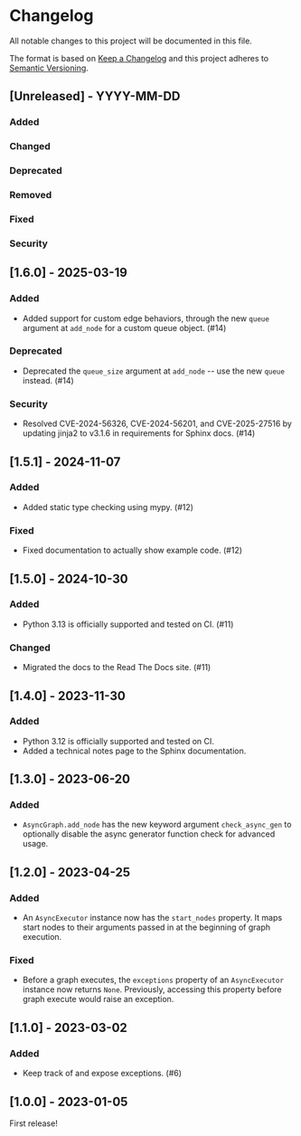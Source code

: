 # Changelog

All notable changes to this project will be documented in this file.

The format is based on [Keep a Changelog](http://keepachangelog.com/en/1.0.0/)
and this project adheres to [Semantic Versioning](http://semver.org/spec/v2.0.0.html).

## [Unreleased] - YYYY-MM-DD

### Added

### Changed

### Deprecated

### Removed

### Fixed

### Security

## [1.6.0] - 2025-03-19

### Added
- Added support for custom edge behaviors, through the new `queue` argument at `add_node`
  for a custom queue object. (#14)

### Deprecated
- Deprecated the `queue_size` argument at `add_node` -- use the new `queue` instead. (#14)

### Security
- Resolved CVE-2024-56326, CVE-2024-56201, and CVE-2025-27516
  by updating jinja2 to v3.1.6 in requirements for Sphinx docs. (#14)

## [1.5.1] - 2024-11-07

### Added
- Added static type checking using mypy. (#12)

### Fixed
- Fixed documentation to actually show example code. (#12)

## [1.5.0] - 2024-10-30

### Added
- Python 3.13 is officially supported and tested on CI. (#11)

### Changed
- Migrated the docs to the Read The Docs site. (#11)

## [1.4.0] - 2023-11-30

### Added
- Python 3.12 is officially supported and tested on CI.
- Added a technical notes page to the Sphinx documentation.

## [1.3.0] - 2023-06-20

### Added
- `AsyncGraph.add_node` has the new keyword argument `check_async_gen` 
  to optionally disable the async generator function check for advanced usage.

## [1.2.0] - 2023-04-25

### Added
- An `AsyncExecutor` instance now has the `start_nodes` property.
  It maps start nodes to their arguments passed in at the beginning of graph execution. 

### Fixed
- Before a graph executes, the `exceptions` property of an `AsyncExecutor` instance 
  now returns `None`. Previously, accessing this property before graph execute
  would raise an exception.

## [1.1.0] - 2023-03-02

### Added
- Keep track of and expose exceptions. (#6)

## [1.0.0] - 2023-01-05

First release!
